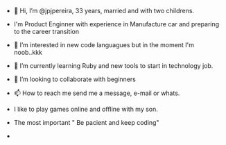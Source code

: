 - 👋 Hi, I’m @jpjpereira, 33 years, married and with two childrens.
- I'm Product Enginner with experience in Manufacture car and preparing to the career transition
- 👀 I’m interested in new code languagues but in the moment I'm  noob..kkk
- 🌱 I’m currently learning Ruby and new tools to start in technology job.
- 💞️ I’m looking to collaborate with beginners
- 📫 How to reach me send me a message, e-mail or whats.
- I like to play games online and offline with my son.

- The most important " Be pacient and keep coding"
- 

<!---
jpjpereira/jpjpereira is a ✨ special ✨ repository because its `README.md` (this file) appears on your GitHub profile.
You can click the Preview link to take a look at your changes.
--->
